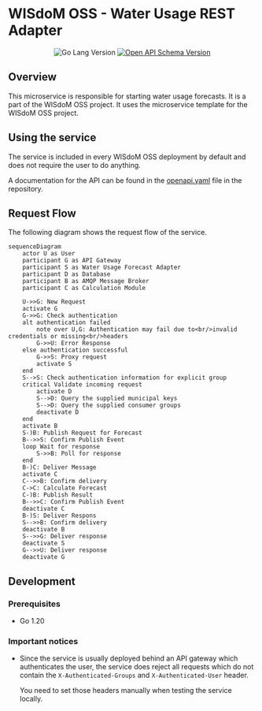 # WISdoM OSS - Water Usage REST Adapter
<p align="center">
<img src="https://img.shields.io/github/go-mod/go-version/wisdom-oss/service-water-usage-forecasts-rest?filename=src%2Fgo.mod&style=for-the-badge" 
alt="Go Lang Version"/>
<a href="openapi.yaml">
<img src="https://img.shields.io/badge/Schema%20Version-3.0.0-6BA539?style=for-the-badge&logo=OpenAPI%20Initiative" alt="Open
API Schema Version"/></a>
</p>

## Overview
This microservice is responsible for starting water usage forecasts.
It is a part of the WISdoM OSS project.
It uses the microservice template for the WISdoM OSS project.

## Using the service
The service is included in every WISdoM OSS deployment by default and does not
require the user to do anything.

A documentation for the API can be found in the [openapi.yaml](openapi.yaml) 
file in the repository.

## Request Flow
The following diagram shows the request flow of the service.
```mermaid
sequenceDiagram
    actor U as User
    participant G as API Gateway
    participant S as Water Usage Forecast Adapter
    participant D as Database
    participant B as AMQP Message Broker
    participant C as Calculation Module

    U->>G: New Request
    activate G
    G->>G: Check authentication
    alt authentication failed
        note over U,G: Authentication may fail due to<br/>invalid credentials or missing<br/>headers
        G->>U: Error Response
    else authentication successful
        G->>S: Proxy request
        activate S
    end
    S-->S: Check authentication information for explicit group
    critical Validate incoming request 
        activate D
        S-->D: Query the supplied municipal keys
        S-->D: Query the supplied consumer groups
        deactivate D
    end
    activate B
    S-)B: Publish Request for Forecast
    B-->>S: Confirm Publish Event
    loop Wait for response 
        S->>B: Poll for response
    end
    B-)C: Deliver Message
    activate C
    C-->>B: Confirm delivery
    C->C: Calculate Forecast
    C-)B: Publish Result
    B-->>C: Confirm Publish Event
    deactivate C
    B-)S: Deliver Respons
    S-->>B: Confirm delivery
    deactivate B
    S-->>G: Deliver response
    deactivate S
    G-->>U: Deliver response
    deactivate G
```

## Development
### Prerequisites
- Go 1.20

### Important notices
- Since the service is usually deployed behind an API gateway which
  authenticates the user, the service does reject all requests which do not
  contain the `X-Authenticated-Groups` and `X-Authenticated-User` header.

  You need to set those headers manually when testing the service locally.